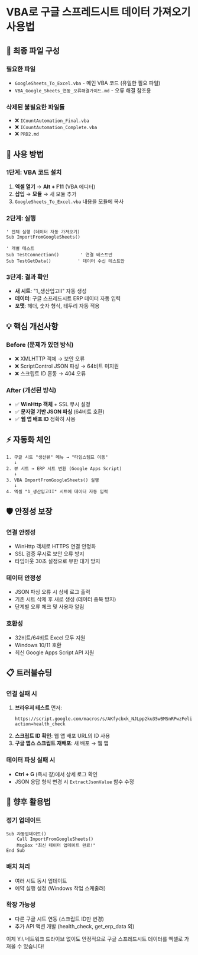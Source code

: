 # VBA로 구글 스프레드시트 데이터 가져오기 사용법

## 📁 최종 파일 구성

### 필요한 파일
- `GoogleSheets_To_Excel.vba` - 메인 VBA 코드 (유일한 필요 파일)
- `VBA_Google_Sheets_연동_오류해결가이드.md` - 오류 해결 참조용

### 삭제된 불필요한 파일들
- ❌ `ICountAutomation_Final.vba` 
- ❌ `ICountAutomation_Complete.vba`
- ❌ `PRD2.md`

## 🚀 사용 방법

### 1단계: VBA 코드 설치
1. **엑셀 열기** → **Alt + F11** (VBA 에디터)
2. **삽입** → **모듈** → 새 모듈 추가
3. `GoogleSheets_To_Excel.vba` 내용을 모듈에 복사

### 2단계: 실행
```vba
' 전체 실행 (데이터 자동 가져오기)
Sub ImportFromGoogleSheets()

' 개별 테스트
Sub TestConnection()        ' 연결 테스트만
Sub TestGetData()          ' 데이터 수신 테스트만
```

### 3단계: 결과 확인
- **새 시트**: "1_생산입고II" 자동 생성
- **데이터**: 구글 스프레드시트 ERP 데이터 자동 입력
- **포맷**: 헤더, 숫자 형식, 테두리 자동 적용

## 💡 핵심 개선사항

### Before (문제가 있던 방식)
- ❌ XMLHTTP 객체 → 보안 오류
- ❌ ScriptControl JSON 파싱 → 64비트 미지원
- ❌ 스크립트 ID 혼동 → 404 오류

### After (개선된 방식)
- ✅ **WinHttp 객체** + SSL 무시 설정
- ✅ **문자열 기반 JSON 파싱** (64비트 호환)
- ✅ **웹 앱 배포 ID** 정확히 사용

## ⚡ 자동화 체인

```
1. 구글 시트 "생산뷰" 메뉴 → "타임스템프 이동"
   ↓
2. 뷰 시트 → ERP 시트 변환 (Google Apps Script)
   ↓  
3. VBA ImportFromGoogleSheets() 실행
   ↓
4. 엑셀 "1_생산입고II" 시트에 데이터 자동 입력
```

## 🛡️ 안정성 보장

### 연결 안정성
- WinHttp 객체로 HTTPS 연결 안정화
- SSL 검증 무시로 보안 오류 방지
- 타임아웃 30초 설정으로 무한 대기 방지

### 데이터 안정성  
- JSON 파싱 오류 시 상세 로그 출력
- 기존 시트 삭제 후 새로 생성 (데이터 중복 방지)
- 단계별 오류 체크 및 사용자 알림

### 호환성
- 32비트/64비트 Excel 모두 지원
- Windows 10/11 호환
- 최신 Google Apps Script API 지원

## 📋 트러블슈팅

### 연결 실패 시
1. **브라우저 테스트** 먼저:
   ```
   https://script.google.com/macros/s/AKfycbxk_NJLpp2ku35wBMSnRPwzFelitZmM0DkS__7FI4Oou2PgL7nVrCRDlRWUW2TWESw4_g/exec?action=health_check
   ```
2. **스크립트 ID 확인**: 웹 앱 배포 URL의 ID 사용
3. **구글 앱스 스크립트 재배포**: 새 배포 → 웹 앱

### 데이터 파싱 실패 시
- **Ctrl + G** (즉시 창)에서 상세 로그 확인
- JSON 응답 형식 변경 시 `ExtractJsonValue` 함수 수정

## 🎯 향후 활용법

### 정기 업데이트
```vba
Sub 자동업데이트()
    Call ImportFromGoogleSheets()
    MsgBox "최신 데이터 업데이트 완료!"
End Sub
```

### 배치 처리
- 여러 시트 동시 업데이트
- 예약 실행 설정 (Windows 작업 스케줄러)

### 확장 가능성
- 다른 구글 시트 연동 (스크립트 ID만 변경)
- 추가 API 액션 개발 (health_check, get_erp_data 외)

이제 Y:\ 네트워크 드라이브 없이도 안정적으로 구글 스프레드시트 데이터를 엑셀로 가져올 수 있습니다!